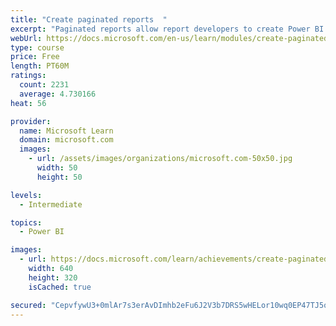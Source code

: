 ```yaml
---
title: "Create paginated reports  "
excerpt: "Paginated reports allow report developers to create Power BI artifacts that have tightly controlled rendering requirements. Paginated reports are ideal for creating sales invoices, receipts, purchase orders, and tabular data. This module will teach you how to create reports, add parameters, and work with tables and charts in paginated reports."
webUrl: https://docs.microsoft.com/en-us/learn/modules/create-paginated-reports-power-bi/
type: course
price: Free
length: PT60M
ratings:
  count: 2231
  average: 4.730166
heat: 56

provider:
  name: Microsoft Learn
  domain: microsoft.com
  images:
    - url: /assets/images/organizations/microsoft.com-50x50.jpg
      width: 50
      height: 50

levels:
  - Intermediate

topics:
  - Power BI

images:
  - url: https://docs.microsoft.com/learn/achievements/create-paginated-reports-power-bi-social.png
    width: 640
    height: 320
    isCached: true

secured: "CepvfywU3+0mlAr7s3erAvDImhb2eFu6J2V3b7DRS5wHELor10wq0EP47TJ5oPGEd+CEzz8R3pWysXM25OiNToVCh/Ujfg+2FyEy4elCPuL+TluqBBb7ifDG5IMm5ayBm5YJUc3bg0CYN5S8rT8qH98Xz/P3vWGkLmmAP6tr93GKR1C5c8Xx+VhWotXcIng1rzFjdNXLsExUCf9+2Q/0Ntau1qsZUyMxTzl2SFs+Rxwwi8mGxm39KptWEFVTCeUsgASEf17ckJ+73/1r0sO5zSCTvH96e+qJDT+cqCe8Q8IT559/M7xPoGP+ZRRPP1hxj9Xk4DGF3hZiDFI4KWfuZJSekqe/erhiJsHF1p0IkbeLo82i78ajJvGTIYM28dW95ECxmMWk7NeOkp1HRVcCGKgO+mHPXeN6SJxLrNUbEes=;yVshC+0voNWcHLBRG1LgCA=="
---
```


